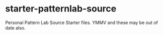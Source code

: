 # starter-patternlab-source
Personal Pattern Lab Source Starter files.  YMMV and these may be out of date also.

